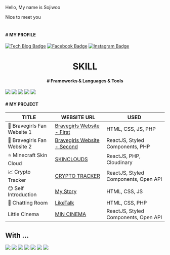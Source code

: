 <p>Hello, My name is Sojiwoo</p>
<p>Nice to meet you</p>

#

<h4># MY PROFILE</h4>

[![Tech Blog Badge](http://img.shields.io/badge/-Github-black?style=flat-square&logo=github&link=https://github.com/jiwooproity)](https://github.com/jiwooproity) [![Facebook Badge](https://img.shields.io/badge/Facebook-1877f2?style=flat-square&logo=facebook&logoColor=white&link=https://www.facebook.com/jiwooproity)](https://www.facebook.com/jiwooproity) [![Instagram Badge](https://img.shields.io/badge/Instagram-E4405F?style=flat-square&logo=Instagram&logoColor=white&link=https://www.instagram.com/so.jiwoo_23/)](https://www.instagram.com/so.jiwoo_23/)

<div style="text-align: center;">
  <h1>SKILL</h1>
  <h4># Frameworks & Languages & Tools</h4>
</div>

<img src="https://img.shields.io/badge/React-61DAFB?style=for-the-badge&logo=React&logoColor=white"> <img src="https://img.shields.io/badge/React Native-61DAFB?style=for-the-badge&logo=React&logoColor=white"> <img src="https://img.shields.io/badge/JavaScript-F7DF1E?style=for-the-badge&logo=JavaScript&logoColor=white"> <img src="https://img.shields.io/badge/TypeScript-3178C6?style=for-the-badge&logo=TypeScript&logoColor=white"> <img src="https://img.shields.io/badge/PHP-777BB4?style=for-the-badge&logo=PHP&logoColor=white"> 

<h4># MY PROJECT</h4>

|TITLE|WEBSITE URL|USED|
|---|---|---|
|:purple_heart: Bravegirls Fan Website 1|[Bravegirls Website - First](http://jiwooproity.dothome.co.kr/)|HTML, CSS, JS, PHP|
|:yellow_heart: Bravegirls Fan Website 2|[Bravegirls Website - Second](http://bglovely.com/)|ReactJS, Styled Components, PHP|
|:star: Minecraft Skin Cloud|[SKINCLOUDS](http://www.skinclouds.net/)|ReactJS, PHP, Cloudinary|
|:chart_with_upwards_trend: Crypto Tracker|[CRYPTO TRACKER](https://jiwooproity.github.io/Crypto-Tracker/)|ReactJS, Styled Components, Open API|
|:smirk: Self Introduction|[My Story](http://jiwooproity.dothome.co.kr/Self_Introduction/index.html)|HTML, CSS, JS|
|:speech_balloon: Chatting Room|[LikeTalk](http://jiwooproity.dothome.co.kr/LikeTalk/login.php)|HTML, CSS, PHP|
|Little Cinema|[MIN CINEMA](https://jiwooproity.github.io/React-MinCinema/)|ReactJS, Styled Components, Open API|

## With ...

<img src="https://img.shields.io/badge/React-61DAFB?style=for-the-badge&logo=React&logoColor=white"> <img src="https://img.shields.io/badge/PHP-777BB4?style=for-the-badge&logo=PHP&logoColor=white"> <img src="https://img.shields.io/badge/JavaScript-F7DF1E?style=for-the-badge&logo=JavaScript&logoColor=white"> <img src="https://img.shields.io/badge/TypeScript-3178C6?style=for-the-badge&logo=TypeScript&logoColor=white"> <img src="https://img.shields.io/badge/HTML-E34F26?style=for-the-badge&logo=HTML5&logoColor=white"> <img src="https://img.shields.io/badge/CSS-1572B6?style=for-the-badge&logo=CSS3&logoColor=white"> <img src="https://img.shields.io/badge/Styled Components-DB7093?style=for-the-badge&logo=styled-components&logoColor=white">
